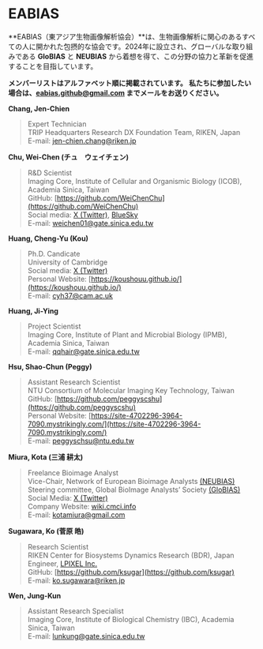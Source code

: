 # EABIAS

**EABIAS（東アジア生物画像解析協会）**は、生物画像解析に関心のあるすべての人に開かれた包摂的な協会です。2024年に設立され、グローバルな取り組みである **GloBIAS** と **NEUBIAS** から着想を得て、この分野の協力と革新を促進することを目指しています。

**メンバーリストはアルファベット順に掲載されています。**
**私たちに参加したい場合は、<eabias.github@gmail.com> までメールをお送りください。**

**Chang, Jen-Chien**  
>Expert Technician  
>TRIP Headquarters Research DX Foundation Team, RIKEN, Japan  
>E-mail: <jen-chien.chang@riken.jp>

**Chu, Wei-Chen (チュ　ウェイチェン)**  
>R&D Scientist  
>Imaging Core, Institute of Cellular and Organismic Biology (ICOB), Academia Sinica, Taiwan  
>GitHub: [https://github.com/WeiChenChu](https://github.com/WeiChenChu)  
>Social media: [X (Twitter)](https://x.com/WeiChenCHU1), [BlueSky](https://bsky.app/profile/weichen01.bsky.social)  
>E-mail: <weichen01@gate.sinica.edu.tw>

**Huang, Cheng-Yu (Kou)**
>Ph.D. Candicate  
>University of Cambridge  
>Social media: [X (Twitter)](https://x.com/kou_huang)  
>Personal Website: [https://koushouu.github.io/](https://koushouu.github.io/)  
>E-mail: <cyh37@cam.ac.uk>

**Huang, Ji-Ying**  
>Project Scientist  
>Imaging Core, Institute of Plant and Microbial Biology (IPMB), Academia Sinica, Taiwan  
>E-mail: <qqhair@gate.sinica.edu.tw>

**Hsu, Shao-Chun (Peggy)**  
>Assistant Research Scientist  
>NTU Consortium of Molecular Imaging Key Technology, Taiwan  
>GitHub: [https://github.com/peggyscshu](https://github.com/peggyscshu)  
>Personal Website: [https://site-4702296-3964-7090.mystrikingly.com/](https://site-4702296-3964-7090.mystrikingly.com/)  
>E-mail: <peggyschsu@ntu.edu.tw>

**Miura, Kota (三浦 耕太)**  
>Freelance Bioimage Analyst  
>Vice-Chair, Network of European Bioimage Analysts [(NEUBIAS)](https://eubias.org/NEUBIAS/)  
>Steering committee, Global BioImage Analysts’ Society [(GloBIAS)](https://www.globias.org/)   
>Social Media: [X (Twitter)](https://x.com/cmci_)  
>Company Website: [wiki.cmci.info](https://wiki.cmci.info/)  
>E-mail: <kotamiura@gmail.com>

**Sugawara, Ko (菅原 皓)**  
>Research Scientist  
>RIKEN Center for Biosystems Dynamics Research (BDR), Japan  
>Engineer, [LPIXEL Inc.](https://lpixel.net/en/?top)   
>GitHub: [https://github.com/ksugar](https://github.com/ksugar)  
>E-mail: <ko.sugawara@riken.jp>

**Wen, Jung-Kun**  
>Assistant Research Specialist  
>Imaging Core, Institute of Biological Chemistry (IBC), Academia Sinica, Taiwan  
>E-mail: <lunkung@gate.sinica.edu.tw>  


